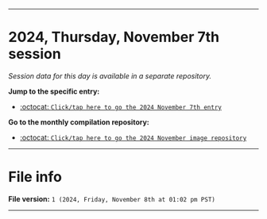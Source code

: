 
***

# 2024, Thursday, November 7th session

_Session data for this day is available in a separate repository._

**Jump to the specific entry:**

- [:octocat: `Click/tap here to go the 2024 November 7th entry`](https://github.com/seanpm2001/SeansLifeArchive_Images_MotorWorld_CarFactory_Y2024_V11/tree/SeansLifeArchive_Images_MotorWorld_CarFactory_Y2024_V11_Main-dev/2024/11_November/07/)

**Go to the monthly compilation repository:**

- [:octocat: `Click/tap here to go the 2024 November image repository`](https://github.com/seanpm2001/SeansLifeArchive_Images_MotorWorld_CarFactory_Y2024_V11/)

***

# File info

**File version:** `1 (2024, Friday, November 8th at 01:02 pm PST)`

***
